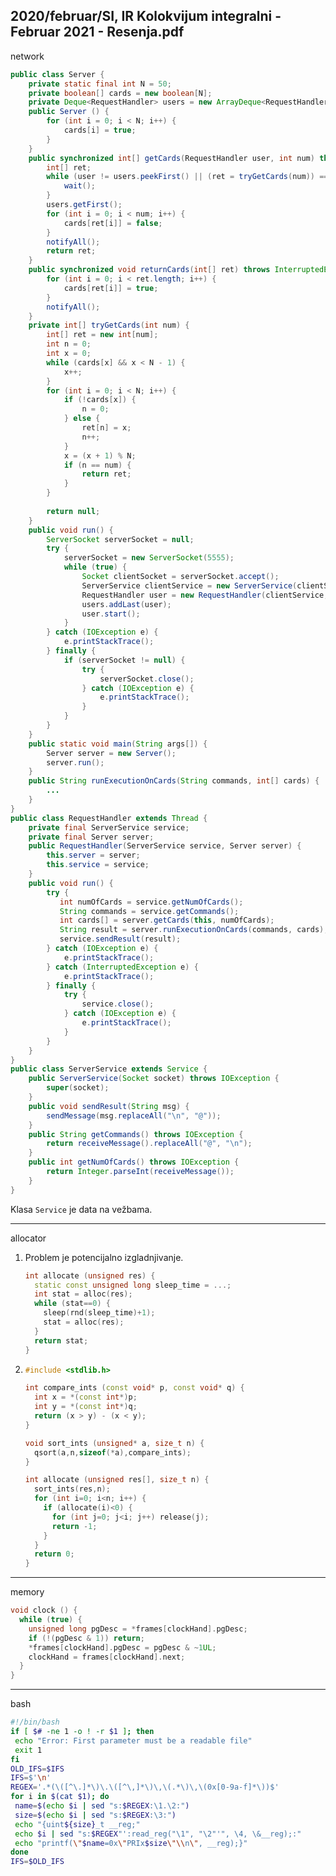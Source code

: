 2020/februar/SI, IR Kolokvijum integralni - Februar 2021 - Resenja.pdf
--------------------------------------------------------------------------------
network
```java
public class Server { 
    private static final int N = 50;   
    private boolean[] cards = new boolean[N]; 
    private Deque<RequestHandler> users = new ArrayDeque<RequestHandler>(); 
    public Server () { 
        for (int i = 0; i < N; i++) { 
            cards[i] = true; 
        } 
    } 
    public synchronized int[] getCards(RequestHandler user, int num) throws InterruptedException { 
        int[] ret; 
        while (user != users.peekFirst() || (ret = tryGetCards(num)) == null) { 
            wait(); 
        } 
        users.getFirst(); 
        for (int i = 0; i < num; i++) { 
            cards[ret[i]] = false; 
        } 
        notifyAll(); 
        return ret; 
    } 
    public synchronized void returnCards(int[] ret) throws InterruptedException { 
        for (int i = 0; i < ret.length; i++) { 
            cards[ret[i]] = true; 
        } 
        notifyAll(); 
    } 
    private int[] tryGetCards(int num) { 
        int[] ret = new int[num]; 
        int n = 0; 
        int x = 0; 
        while (cards[x] && x < N - 1) { 
            x++; 
        } 
        for (int i = 0; i < N; i++) { 
            if (!cards[x]) { 
                n = 0; 
            } else { 
                ret[n] = x; 
                n++; 
            } 
            x = (x + 1) % N; 
            if (n == num) { 
                return ret; 
            } 
        } 
 
        return null; 
    } 
    public void run() { 
        ServerSocket serverSocket = null; 
        try { 
            serverSocket = new ServerSocket(5555); 
            while (true) { 
                Socket clientSocket = serverSocket.accept(); 
                ServerService clientService = new ServerService(clientSocket); 
                RequestHandler user = new RequestHandler(clientService, this); 
                users.addLast(user); 
                user.start(); 
            } 
        } catch (IOException e) { 
            e.printStackTrace(); 
        } finally { 
            if (serverSocket != null) { 
                try { 
                    serverSocket.close(); 
                } catch (IOException e) { 
                    e.printStackTrace(); 
                } 
            } 
        } 
    } 
    public static void main(String args[]) { 
        Server server = new Server(); 
        server.run(); 
    } 
    public String runExecutionOnCards(String commands, int[] cards) { 
        ... 
    } 
} 
public class RequestHandler extends Thread { 
    private final ServerService service; 
    private final Server server; 
    public RequestHandler(ServerService service, Server server) { 
        this.server = server; 
        this.service = service; 
    } 
    public void run() { 
        try { 
           int numOfCards = service.getNumOfCards(); 
           String commands = service.getCommands(); 
           int cards[] = server.getCards(this, numOfCards); 
           String result = server.runExecutionOnCards(commands, cards); 
           service.sendResult(result); 
        } catch (IOException e) { 
            e.printStackTrace(); 
        } catch (InterruptedException e) { 
            e.printStackTrace(); 
        } finally { 
            try { 
                service.close(); 
            } catch (IOException e) { 
                e.printStackTrace(); 
            } 
        } 
    } 
} 
public class ServerService extends Service { 
    public ServerService(Socket socket) throws IOException { 
        super(socket); 
    } 
    public void sendResult(String msg) { 
        sendMessage(msg.replaceAll("\n", "@")); 
    } 
    public String getCommands() throws IOException { 
        return receiveMessage().replaceAll("@", "\n"); 
    } 
    public int getNumOfCards() throws IOException { 
        return Integer.parseInt(receiveMessage()); 
    } 
}
```
Klasa `Service` je data na vežbama.
 
--------------------------------------------------------------------------------
allocator
1. Problem je potencijalno izgladnjivanje.
   ```cpp
   int allocate (unsigned res) { 
     static const unsigned long sleep_time = ...; 
     int stat = alloc(res); 
     while (stat==0) { 
       sleep(rnd(sleep_time)+1); 
       stat = alloc(res); 
     }
     return stat; 
   }
   ```
2. ```cpp
   #include <stdlib.h> 

   int compare_ints (const void* p, const void* q) { 
     int x = *(const int*)p; 
     int y = *(const int*)q; 
     return (x > y) - (x < y); 
   }

   void sort_ints (unsigned* a, size_t n) { 
     qsort(a,n,sizeof(*a),compare_ints); 
   }

   int allocate (unsigned res[], size_t n) { 
     sort_ints(res,n); 
     for (int i=0; i<n; i++) { 
       if (allocate(i)<0) { 
         for (int j=0; j<i; j++) release(j); 
         return -1; 
       }
     }
     return 0; 
   }
   ```

--------------------------------------------------------------------------------
memory
```cpp
void clock () { 
  while (true) { 
    unsigned long pgDesc = *frames[clockHand].pgDesc; 
    if (!(pgDesc & 1)) return; 
    *frames[clockHand].pgDesc = pgDesc & ~1UL; 
    clockHand = frames[clockHand].next; 
  }   
}
```

--------------------------------------------------------------------------------
bash
```bash
#!/bin/bash 
if [ $# -ne 1 -o ! -r $1 ]; then 
 echo "Error: First parameter must be a readable file" 
 exit 1 
fi 
OLD_IFS=$IFS 
IFS=$'\n' 
REGEX='.*(\([^\.]*\)\.\([^\,]*\)\,\(.*\)\,\(0x[0-9a-f]*\))$' 
for i in $(cat $1); do 
 name=$(echo $i | sed "s:$REGEX:\1.\2:") 
 size=$(echo $i | sed "s:$REGEX:\3:") 
 echo "{uint${size}_t __reg;" 
 echo $i | sed "s:$REGEX"':read_reg("\1", "\2"'", \4, \&__reg);:" 
 echo "printf(\"$name=0x\"PRIx$size\"\\n\", __reg);}" 
done 
IFS=$OLD_IFS 
```
